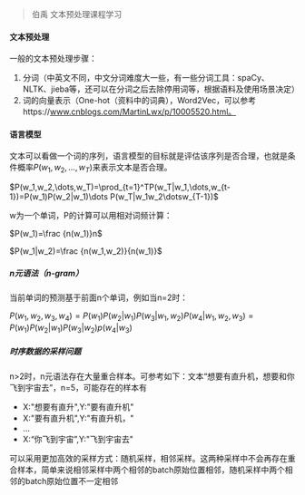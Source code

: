 > 伯禹 文本预处理课程学习

#### 文本预处理

一般的文本预处理步骤：

1. 分词（中英文不同，中文分词难度大一些，有一些分词工具：spaCy、NLTK、jieba等，还可以在分词之后去除停用词等，根据语料及使用场景决定）
2. 词的向量表示（One-hot（资料中的词典），Word2Vec，可以参考https://www.cnblogs.com/MartinLwx/p/10005520.html。

#### 语言模型

文本可以看做一个词的序列，语言模型的目标就是评估该序列是否合理，也就是条件概率$P(w_1,w_2,\dots,w_T)$来表示文本是否合理。

$P(w_1,w_2,\dots,w_T)=\prod_{t=1}^TP(w_T|w_1,\dots,w_{t-1})=P(w_1)P(w_2|w_1)\dots P(w_T|w_1w_2\dotsw_{T-1})$

w为一个单词，P的计算可以用相对词频计算：

$P(w_1)=\frac {n(w_1)}n$

$P(w_1|w_2)=\frac {n(w_1,w_2)}{n(w_1)}$

##### n元语法（n-gram）

当前单词的预测基于前面n个单词，例如当n=2时：

$P(w_1,w_2,w_3,w_4)=P(w_1)P(w_2|w_1)P(w_3|w_1,w_2)P(w_4|w_1,w_2,w_3)=P(w_1)P(w_2|w_1)P(w_3|w_2)p(w_4|w_3)$

##### 时序数据的采样问题

n>2时，n元语法存在大量重合样本。可参考如下：文本“想要有直升机，想要和你飞到宇宙去”，n=5，可能存在的样本有

+ X:"想要有直升",Y:"要有直升机"
+ X:"要有直升机",Y:"有直升机，"
+ $\dots$
+ X:“你飞到宇宙”,Y:"飞到宇宙去"

可以采用更加高效的采样方式：随机采样，相邻采样。这两种采样中不会再存在重合样本，简单来说相邻采样中两个相邻的batch原始位置相邻，随机采样中两个相邻的batch原始位置不一定相邻